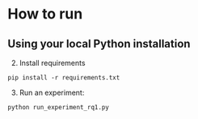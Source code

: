 # How to run

## Using your local Python installation

2. Install requirements 

```
pip install -r requirements.txt
```

3. Run an experiment: 
```
python run_experiment_rq1.py
```

